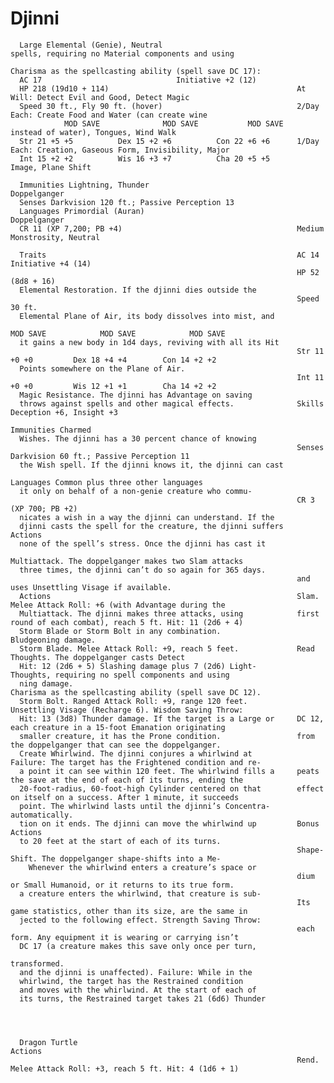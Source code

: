 # Djinni

      Large Elemental (Genie), Neutral                              spells, requiring no Material components and using
                                                                    Charisma as the spellcasting ability (spell save DC 17):
      AC 17                              Initiative +2 (12)
      HP 218 (19d10 + 114)                                          At Will: Detect Evil and Good, Detect Magic
      Speed 30 ft., Fly 90 ft. (hover)                              2/Day Each: Create Food and Water (can create wine
                MOD SAVE              MOD SAVE           MOD SAVE     instead of water), Tongues, Wind Walk
      Str 21 +5 +5          Dex 15 +2 +6          Con 22 +6 +6      1/Day Each: Creation, Gaseous Form, Invisibility, Major
      Int 15 +2 +2          Wis 16 +3 +7          Cha 20 +5 +5        Image, Plane Shift

      Immunities Lightning, Thunder                                 Doppelganger
      Senses Darkvision 120 ft.; Passive Perception 13
      Languages Primordial (Auran)                                  Doppelganger
      CR 11 (XP 7,200; PB +4)                                       Medium Monstrosity, Neutral

      Traits                                                        AC 14                           Initiative +4 (14)
                                                                    HP 52 (8d8 + 16)
      Elemental Restoration. If the djinni dies outside the
                                                                    Speed 30 ft.
      Elemental Plane of Air, its body dissolves into mist, and
                                                                              MOD SAVE            MOD SAVE            MOD SAVE
      it gains a new body in 1d4 days, reviving with all its Hit
                                                                    Str 11 +0 +0         Dex 18 +4 +4        Con 14 +2 +2
      Points somewhere on the Plane of Air.
                                                                    Int 11 +0 +0         Wis 12 +1 +1        Cha 14 +2 +2
      Magic Resistance. The djinni has Advantage on saving
      throws against spells and other magical effects.              Skills Deception +6, Insight +3
                                                                    Immunities Charmed
      Wishes. The djinni has a 30 percent chance of knowing
                                                                    Senses Darkvision 60 ft.; Passive Perception 11
      the Wish spell. If the djinni knows it, the djinni can cast
                                                                    Languages Common plus three other languages
      it only on behalf of a non-genie creature who commu-
                                                                    CR 3 (XP 700; PB +2)
      nicates a wish in a way the djinni can understand. If the
      djinni casts the spell for the creature, the djinni suffers   Actions
      none of the spell’s stress. Once the djinni has cast it
                                                                    Multiattack. The doppelganger makes two Slam attacks
      three times, the djinni can’t do so again for 365 days.
                                                                    and uses Unsettling Visage if available.
      Actions                                                       Slam. Melee Attack Roll: +6 (with Advantage during the
      Multiattack. The djinni makes three attacks, using            first round of each combat), reach 5 ft. Hit: 11 (2d6 + 4)
      Storm Blade or Storm Bolt in any combination.                 Bludgeoning damage.
      Storm Blade. Melee Attack Roll: +9, reach 5 feet.             Read Thoughts. The doppelganger casts Detect
      Hit: 12 (2d6 + 5) Slashing damage plus 7 (2d6) Light-         Thoughts, requiring no spell components and using
      ning damage.                                                  Charisma as the spellcasting ability (spell save DC 12).
      Storm Bolt. Ranged Attack Roll: +9, range 120 feet.           Unsettling Visage (Recharge 6). Wisdom Saving Throw:
      Hit: 13 (3d8) Thunder damage. If the target is a Large or     DC 12, each creature in a 15-foot Emanation originating
      smaller creature, it has the Prone condition.                 from the doppelganger that can see the doppelganger.
      Create Whirlwind. The djinni conjures a whirlwind at          Failure: The target has the Frightened condition and re-
      a point it can see within 120 feet. The whirlwind fills a     peats the save at the end of each of its turns, ending the
      20-foot-radius, 60-foot-high Cylinder centered on that        effect on itself on a success. After 1 minute, it succeeds
      point. The whirlwind lasts until the djinni’s Concentra-      automatically.
      tion on it ends. The djinni can move the whirlwind up         Bonus Actions
      to 20 feet at the start of each of its turns.
                                                                    Shape-Shift. The doppelganger shape-shifts into a Me-
        Whenever the whirlwind enters a creature’s space or
                                                                    dium or Small Humanoid, or it returns to its true form.
      a creature enters the whirlwind, that creature is sub-
                                                                    Its game statistics, other than its size, are the same in
      jected to the following effect. Strength Saving Throw:
                                                                    each form. Any equipment it is wearing or carrying isn’t
      DC 17 (a creature makes this save only once per turn,
                                                                    transformed.
      and the djinni is unaffected). Failure: While in the
      whirlwind, the target has the Restrained condition
      and moves with the whirlwind. At the start of each of
      its turns, the Restrained target takes 21 (6d6) Thunder




      Dragon Turtle                                                 Actions
                                                                    Rend. Melee Attack Roll: +3, reach 5 ft. Hit: 4 (1d6 + 1)
